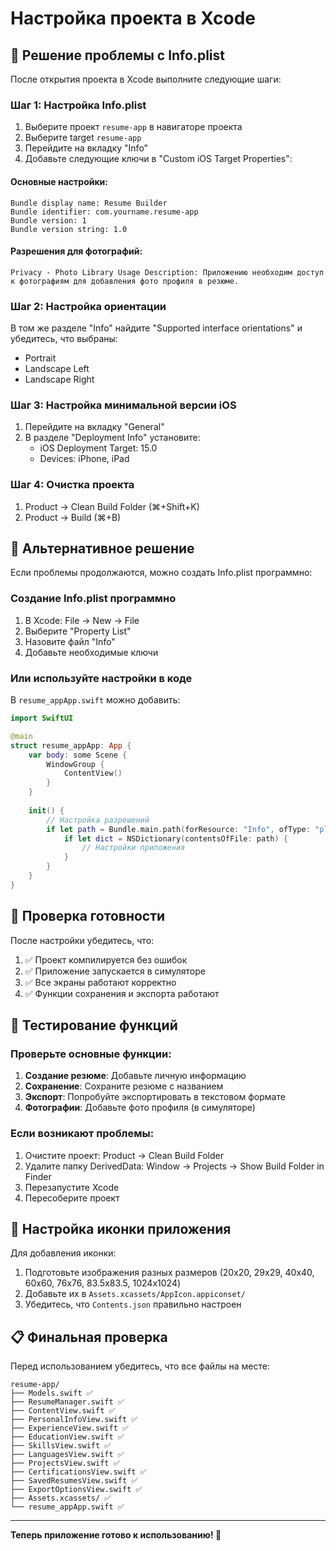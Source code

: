 # Настройка проекта в Xcode

## 🔧 Решение проблемы с Info.plist

После открытия проекта в Xcode выполните следующие шаги:

### Шаг 1: Настройка Info.plist
1. Выберите проект `resume-app` в навигаторе проекта
2. Выберите target `resume-app`
3. Перейдите на вкладку "Info"
4. Добавьте следующие ключи в "Custom iOS Target Properties":

#### Основные настройки:
```
Bundle display name: Resume Builder
Bundle identifier: com.yourname.resume-app
Bundle version: 1
Bundle version string: 1.0
```

#### Разрешения для фотографий:
```
Privacy - Photo Library Usage Description: Приложению необходим доступ к фотографиям для добавления фото профиля в резюме.
```

### Шаг 2: Настройка ориентации
В том же разделе "Info" найдите "Supported interface orientations" и убедитесь, что выбраны:
- Portrait
- Landscape Left
- Landscape Right

### Шаг 3: Настройка минимальной версии iOS
1. Перейдите на вкладку "General"
2. В разделе "Deployment Info" установите:
   - iOS Deployment Target: 15.0
   - Devices: iPhone, iPad

### Шаг 4: Очистка проекта
1. Product → Clean Build Folder (⌘+Shift+K)
2. Product → Build (⌘+B)

## 🎯 Альтернативное решение

Если проблемы продолжаются, можно создать Info.plist программно:

### Создание Info.plist программно
1. В Xcode: File → New → File
2. Выберите "Property List"
3. Назовите файл "Info"
4. Добавьте необходимые ключи

### Или используйте настройки в коде
В `resume_appApp.swift` можно добавить:

```swift
import SwiftUI

@main
struct resume_appApp: App {
    var body: some Scene {
        WindowGroup {
            ContentView()
        }
    }
    
    init() {
        // Настройка разрешений
        if let path = Bundle.main.path(forResource: "Info", ofType: "plist") {
            if let dict = NSDictionary(contentsOfFile: path) {
                // Настройки приложения
            }
        }
    }
}
```

## 🚀 Проверка готовности

После настройки убедитесь, что:

1. ✅ Проект компилируется без ошибок
2. ✅ Приложение запускается в симуляторе
3. ✅ Все экраны работают корректно
4. ✅ Функции сохранения и экспорта работают

## 📱 Тестирование функций

### Проверьте основные функции:
1. **Создание резюме**: Добавьте личную информацию
2. **Сохранение**: Сохраните резюме с названием
3. **Экспорт**: Попробуйте экспортировать в текстовом формате
4. **Фотографии**: Добавьте фото профиля (в симуляторе)

### Если возникают проблемы:
1. Очистите проект: Product → Clean Build Folder
2. Удалите папку DerivedData: Window → Projects → Show Build Folder in Finder
3. Перезапустите Xcode
4. Пересоберите проект

## 🎨 Настройка иконки приложения

Для добавления иконки:
1. Подготовьте изображения разных размеров (20x20, 29x29, 40x40, 60x60, 76x76, 83.5x83.5, 1024x1024)
2. Добавьте их в `Assets.xcassets/AppIcon.appiconset/`
3. Убедитесь, что `Contents.json` правильно настроен

## 📋 Финальная проверка

Перед использованием убедитесь, что все файлы на месте:

```
resume-app/
├── Models.swift ✅
├── ResumeManager.swift ✅
├── ContentView.swift ✅
├── PersonalInfoView.swift ✅
├── ExperienceView.swift ✅
├── EducationView.swift ✅
├── SkillsView.swift ✅
├── LanguagesView.swift ✅
├── ProjectsView.swift ✅
├── CertificationsView.swift ✅
├── SavedResumesView.swift ✅
├── ExportOptionsView.swift ✅
├── Assets.xcassets/ ✅
└── resume_appApp.swift ✅
```

---

**Теперь приложение готово к использованию! 🎉** 